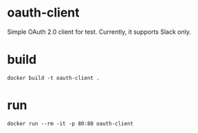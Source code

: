 # oauth-client

Simple OAuth 2.0 client for test.
Currently, it supports Slack only.

# build

```
docker build -t oauth-client .
```

# run

```
docker run --rm -it -p 80:80 oauth-client
```
